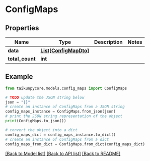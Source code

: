# ConfigMaps


## Properties

Name | Type | Description | Notes
------------ | ------------- | ------------- | -------------
**data** | [**List[ConfigMapDto]**](ConfigMapDto.md) |  | 
**total_count** | **int** |  | 

## Example

```python
from taikunpycore.models.config_maps import ConfigMaps

# TODO update the JSON string below
json = "{}"
# create an instance of ConfigMaps from a JSON string
config_maps_instance = ConfigMaps.from_json(json)
# print the JSON string representation of the object
print(ConfigMaps.to_json())

# convert the object into a dict
config_maps_dict = config_maps_instance.to_dict()
# create an instance of ConfigMaps from a dict
config_maps_from_dict = ConfigMaps.from_dict(config_maps_dict)
```
[[Back to Model list]](../README.md#documentation-for-models) [[Back to API list]](../README.md#documentation-for-api-endpoints) [[Back to README]](../README.md)


